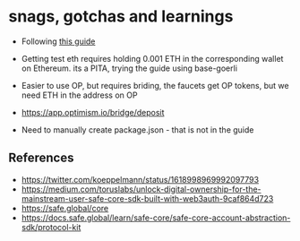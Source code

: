 # snags, gotchas and learnings

* Following [this guide](https://docs.safe.global/learn/safe-core/safe-core-account-abstraction-sdk/protocol-kit)
* Getting test eth requires holding 0.001 ETH in the corresponding wallet on Ethereum. its a PITA, trying the guide using base-goerli
* Easier to use OP, but requires briding, the faucets get OP tokens, but we need ETH in the address on OP
* https://app.optimism.io/bridge/deposit

* Need to manually create package.json - that is not in the guide

## References

* https://twitter.com/koeppelmann/status/1618998969992097793
* https://medium.com/toruslabs/unlock-digital-ownership-for-the-mainstream-user-safe-core-sdk-built-with-web3auth-9caf864d723
* https://safe.global/core
* https://docs.safe.global/learn/safe-core/safe-core-account-abstraction-sdk/protocol-kit